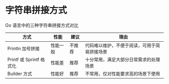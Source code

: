 # 字符串拼接方式

Go 语言中的三种字符串拼接方式对比

<table style="font-size: 14px; line-height: 20px;">
<thead>
  <tr>
    <th style="width: auto;">方式</th>
    <th style="width: auto;">性能</th>
    <th style="width: auto;">建议</th>
    <th style="width: auto;">理由</th>
  </tr>
</thead>
<tbody>
  <tr>
    <td>Println 加号拼接</td>
    <td>性能一般</td>
    <td>不推荐</td>
    <td>代码难以维护，不便于阅读，可用于简易拼接场景</td>
  </tr>
  <tr>
    <td>Printf 或 Sprintf 格式化</td>
    <td>性能差</td>
    <td>推荐</td>
    <td>十分常用，满足大部分日常需求的处理场景</td>
  </tr>
  <tr>
    <td>Builder 方式</td>
    <td>性能好</td>
    <td>推荐</td>
    <td>不常用，仅对性能要求高的场景下使用</td>
  </tr>
</tbody>
</table>
